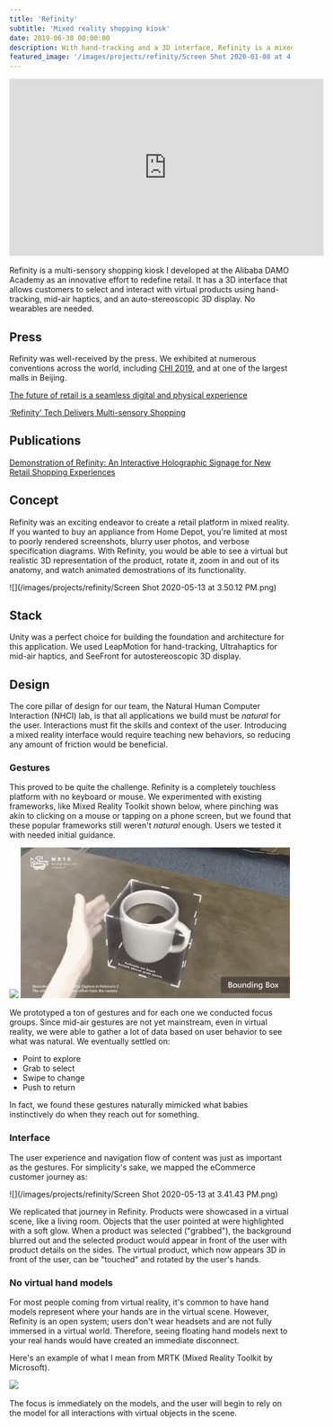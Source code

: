 ```yaml
---
title: 'Refinity'
subtitle: 'Mixed reality shopping kiosk'
date: 2019-06-30 00:00:00
description: With hand-tracking and a 3D interface, Refinity is a mixed reality shopping kiosk that allows users to view virtual products in 3D and interact with them using hand gestures. No wearables needed. Made with Unity, UltraLeap, and SeeFront.
featured_image: '/images/projects/refinity/Screen Shot 2020-01-08 at 4.20.33 PM.png'
---
```


<iframe width="560" height="315" src="https://www.youtube.com/embed/6hhJItjbH2I" frameborder="0" allow="accelerometer; autoplay; encrypted-media; gyroscope; picture-in-picture" allowfullscreen></iframe>

Refinity is a multi-sensory shopping kiosk I developed at the Alibaba DAMO Academy as an innovative effort to redefine retail. It has a 3D interface that allows customers to select and interact with virtual products using hand-tracking, mid-air haptics, and an auto-stereoscopic 3D display. No wearables are needed.

## Press

Refinity was well-received by the press. We exhibited at numerous conventions across the world, including [CHI 2019](https://www.google.com/search?client=safari&rls=en&q=chi+2019+refinity&ie=UTF-8&oe=UTF-8), and at one of the largest malls in Beijing.

[The future of retail is a seamless digital and physical experience](https://retailtechinnovationhub.com/home/2019/8/7/the-future-of-retail-is-a-seamless-digital-and-physical-experience)

[‘Refinity’ Tech Delivers Multi-sensory Shopping](https://www.alizila.com/video/refinity-tech-delivers-multi-sensory-shopping/)

## Publications

[Demonstration of Refinity: An Interactive Holographic Signage for New Retail Shopping Experiences](https://dl.acm.org/doi/fullHtml/10.1145/3290607.3313269)

## Concept 

Refinity was an exciting endeavor to create a retail platform in mixed reality. If you wanted to buy an appliance from Home Depot, you're limited at most to poorly rendered screenshots, blurry user photos, and verbose specification diagrams. With Refinity, you would be able to see a virtual but realistic 3D representation of the product, rotate it, zoom in and out of its anatomy, and watch animated demostrations of its functionality.

![](/images/projects/refinity/Screen Shot 2020-05-13 at 3.50.12 PM.png)

## Stack

Unity was a perfect choice for building the foundation and architecture for this application. We used LeapMotion for hand-tracking, Ultrahaptics for mid-air haptics, and SeeFront for autostereoscopic 3D display.

## Design

The core pillar of design for our team, the Natural Human Computer Interaction (NHCI) lab, is that all applications we build must be *natural* for the user. Interactions must fit the skills and context of the user. Introducing a mixed reality interface would require teaching new behaviors, so reducing any amount of friction would be beneficial. 

### Gestures

This proved to be quite the challenge. Refinity is a completely touchless platform with no keyboard or mouse. We experimented with existing frameworks, like Mixed Reality Toolkit shown below, where pinching was akin to clicking on a mouse or tapping on a phone screen, but we found that these popular frameworks still weren't *natural* enough. Users we tested it with needed initial guidance. 

<div class="gallery" data-columns="2">
	<img src="/images/projects/refinity/vr-magic-hololens_2-hand_interaction-vrroom-4.gif">
	<img src="/images/projects/refinity/vr-magic-hololens_2-hand_interaction-vrroom-2.gif">
</div>

We prototyped a ton of gestures and for each one we conducted focus groups. Since mid-air gestures are not yet mainstream, even in virtual reality, we were able to gather a lot of data based on user behavior to see what was natural. We eventually settled on:

* Point to explore
* Grab to select
* Swipe to change
* Push to return

In fact, we found these gestures naturally mimicked what babies instinctively do when they reach out for something. 

### Interface 

The user experience and navigation flow of content was just as important as the gestures. For simplicity's sake, we mapped the eCommerce customer journey as:

![](/images/projects/refinity/Screen Shot 2020-05-13 at 3.41.43 PM.png)

We replicated that journey in Refinity. Products were showcased in a virtual scene, like a living room. Objects that the user pointed at were highlighted with a soft glow. When a product was selected ("grabbed"), the background blurred out and the selected product would appear in front of the user with product details on the sides. The virtual product, which now appears 3D in front of the user, can be "touched" and rotated by the user's hands.

### No virtual hand models

For most people coming from virtual reality, it's common to have hand models represent where your hands are in the virtual scene. However, Refinity is an open system; users don't wear headsets and are not fully immersed in a virtual world. Therefore, seeing floating hand models next to your real hands would have created an immediate disconnect. 

Here's an example of what I mean from MRTK (Mixed Reality Toolkit by Microsoft).

![](/images/projects/refinity/vr-magic-hololens_2-hand_interaction-vrroom-3.gif)

The focus is immediately on the models, and the user will begin to rely on the model for all interactions with virtual objects in the scene. 